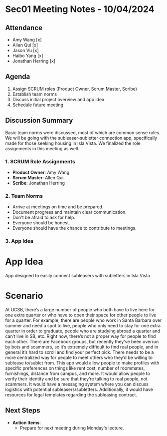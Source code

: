 # Sec01 Meeting Notes - 10/04/2024

## Attendance

- Amy Wang [x]
- Allen Qui [x]
- Jason Vu [x]
- Haibo Yang [x]
- Jonathan Herring [x]

## Agenda

1. Assign SCRUM roles (Product Owner, Scrum Master, Scribe)
2. Establish team norms
3. Discuss initial project overview and app idea
4. Schedule future meeting

## Discussion Summary

Basic team norms were discussed, most of which are common sense rules. We will be going with the subleaser-subletter connection app, specifically made for those seeking housing in Isla Vista. We finalized the role assignments in this meeting as well.

### 1. SCRUM Role Assignments

- **Product Owner**: Amy Wang
- **Scrum Master**: Allen Qui
- **Scribe**: Jonathan Herring

### 2. Team Norms

- Arrive at meetings on time and be prepared.
- Document progress and maintain clear communication.
- Don't be afraid to ask for help.
- Everyone should be honest.
- Everyone should have the chance to contribute to meetings.

### 3. App Idea

# App Idea

App designed to easily connect subleasers with subletters in Isla Vista

# Scenario

At UCSB, there’s a large number of people who both have to live here for one extra quarter or who have to open their space for other people to live for a quarter. For example, there are people who work in Santa Barbara over summer and need a spot to live, people who only need to stay for one extra quarter in order to graduate, people who are studying abroad a quarter and can’t live in SB, etc. Right now, there’s not a proper way for people to find each other. There are Facebook groups, but recently they’ve been overrun by bots and scammers, so it’s extremely difficult to find real people, and in general it’s hard to scroll and find your perfect pick. There needs to be a more centralized way for people to meet others who they’d be willing to sublease to/sublet from. This app would allow people to make profiles with specific preferences on things like rent cost, number of roommates, furnishings, distance from campus, and more. It would allow people to verify their identity and be sure that they’re talking to real people, not scammers. It would have a messaging system where you can discuss logistics with potential subleasers/subletters. Additionally, it would have resources for legal templates regarding the subleasing contract.

## Next Steps

- **Action Items**:
  - Prepare for next meeting during Monday's lecture.
